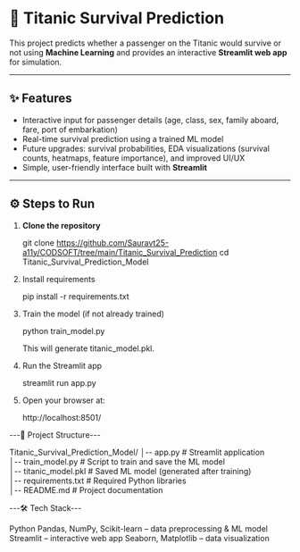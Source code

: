 # 🚢 Titanic Survival Prediction  

This project predicts whether a passenger on the Titanic would survive or not using **Machine Learning** and provides an interactive **Streamlit web app** for simulation.  

---

## ✨ Features  
- Interactive input for passenger details (age, class, sex, family aboard, fare, port of embarkation)  
- Real-time survival prediction using a trained ML model  
- Future upgrades: survival probabilities, EDA visualizations (survival counts, heatmaps, feature importance), and improved UI/UX  
- Simple, user-friendly interface built with **Streamlit**  

---

## ⚙️ Steps to Run  

1. **Clone the repository**  

   git clone https://github.com/Sauravt25-a11y/CODSOFT/tree/main/Titanic_Survival_Prediction
   cd Titanic_Survival_Prediction_Model

2. Install requirements

   pip install -r requirements.txt

3. Train the model (if not already trained)

   python train_model.py
   
   This will generate titanic_model.pkl.

4. Run the Streamlit app

   streamlit run app.py

5. Open your browser at:

   http://localhost:8501/


---📂 Project Structure---

Titanic_Survival_Prediction_Model/
│-- app.py                # Streamlit application  
│-- train_model.py        # Script to train and save the ML model  
│-- titanic_model.pkl     # Saved ML model (generated after training)  
│-- requirements.txt      # Required Python libraries  
│-- README.md             # Project documentation  


---🛠️ Tech Stack---

   Python
   Pandas, NumPy, Scikit-learn – data preprocessing & ML model
   Streamlit – interactive web app
   Seaborn, Matplotlib – data visualization
